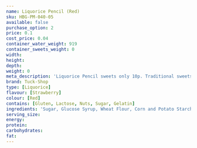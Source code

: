 ```yaml
---
name: Liquorice Pencil (Red)
sku: HBG-PM-040-05
available: false
purchase_option: 2
price: 0.1
cost_price: 0.04
container_water_weight: 919
container_sweets_weight: 0
width: 
height: 
depth: 
weight: 0
meta_description: 'Liquorice Pencil sweets only 10p. Traditional sweets and more at Humbugs Confectionery Store. Specialists in satisfying your sweet tooth!'
brand: Tuck-Shop
type: [Liquorice]
flavour: [Strawberry]
colour: [Red]
contains: [Gluten, Lactose, Nuts, Sugar, Gelatin]
ingredients: 'Sugar, Glucose Syrup, Wheat Flour, Corn and Potato Starch, Vegetable Fat, Invert Sugar Syrup, Stabiliser (Glycerol), Citric Acid, Gelling Agent (Gelatine), Malic Acid, Emulsifier (Mono- and Di-Glycerides of Fatty Acids), Glazing Agents (Vegetable Oil, Mono- and Di-Glycerides of Fatty Acids, Vegetable Fat), Natural Flavourings, Colour (Cochineal)'
serving_size: 
energy: 
protein: 
carbohydrates: 
fat: 
---
```

